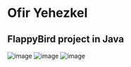 # Ofir Yehezkel
## FlappyBird project in Java
![image](https://user-images.githubusercontent.com/102524635/213062377-e3780b46-b4de-4345-ad53-fa0f950e3408.png)
![image](https://user-images.githubusercontent.com/102524635/213062576-4be067be-c125-43c2-8e1d-c9e313b316c8.png)
![image](https://user-images.githubusercontent.com/102524635/213062641-2b7108b9-0596-4a8f-8194-1573907e8865.png)
